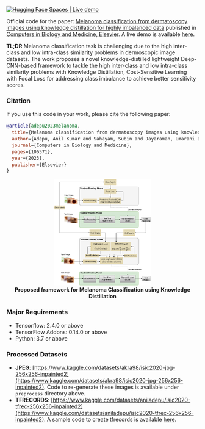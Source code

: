 [![Hugging Face Spaces | Live demo](https://img.shields.io/badge/🤗%20Hugging%20Face-Spaces-blue)](https://huggingface.co/spaces/anil-adepu/Melanoma-Classification-using-Knowledge-Distillation-for-Highly-Imbalanced-Data)


Official code for the paper: [Melanoma classification from dermatoscopy images using knowledge distillation for highly imbalanced data](https://www.sciencedirect.com/science/article/pii/S0010482523000367) published in [Computers in Biology and Medicine, Elsevier](http://www.elsevier.com/locate/compbiomed). A live demo is available [here](https://huggingface.co/spaces/anil-adepu/Melanoma-Classification-using-Knowledge-Distillation-for-Highly-Imbalanced-Data).


**TL;DR** Melanoma classification task is challenging due to the high inter-class and low intra-class similarity problems in dermoscopic image datasets. The work proposes a novel knowledge-distilled lightweight Deep-CNN-based framework to tackle the high inter-class and low intra-class similarity problems with Knowledge Distillation, Cost-Sensitive Learning with Focal Loss for addressing class imbalance to achieve better sensitivity scores.


### Citation

If you use this code in your work, please cite the
following paper:

```bibtex
@article{adepu2023melanoma,
  title={Melanoma classification from dermatoscopy images using knowledge distillation for highly imbalanced data},
  author={Adepu, Anil Kumar and Sahayam, Subin and Jayaraman, Umarani and Arramraju, Rashmika},
  journal={Computers in Biology and Medicine},
  pages={106571},
  year={2023},
  publisher={Elsevier}
}
```

<p align="center">
<a href="#"><img src="./assets/framework.jpg" width="50%"></a><br/>
<strong>Proposed framework for Melanoma Classification using Knowledge Distillation</strong>
</p>


### Major Requirements

* Tensorflow: 2.4.0 or above
* TensorFlow Addons: 0.14.0 or above
* Python: 3.7 or above


### Processed Datasets
* __JPEG__: [https://www.kaggle.com/datasets/akra98/isic2020-jpg-256x256-inpainted2](https://www.kaggle.com/datasets/akra98/isic2020-jpg-256x256-inpainted2). Code to re-generate these images is available under `preprocess` directory above.
* __TFRECORDS__: [https://www.kaggle.com/datasets/aniladepu/isic2020-tfrec-256x256-inpainted2](https://www.kaggle.com/datasets/aniladepu/isic2020-tfrec-256x256-inpainted2). A sample code to create tfrecords is available [here](https://www.kaggle.com/code/aniladepu/create-tfrecords/notebook).


